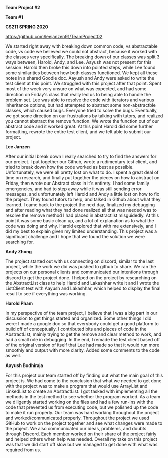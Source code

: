 **Team Project #2**

**Team #1**

**CS211 SPRING 2020**

https://github.com/leejanzen91/TeamProject02


We started right away with breaking down common code, vs abstractable code, vs code we believed we could not abstract, because it worked with the classes very specifically. The breaking down of our classes was split 3 ways between, Harold, Andy, and Lee. Aayush was not present for this session. Harold then broke this down into pointed steps, while Lee found some similarities between how both classes functioned. We kept all these notes in a shared Goodle doc. Aayush and Andy were asked to write the test client at this point. We struggled with this project after that point. Spent most of the week very unsure on what was expected, and had some direction on Friday's class that really led us to being able to handle the problem set. Lee was able to resolve the code with iterators and various inheritance options, but had attempted to abstract some non-abstractble classes, which caused bugs. Everyone tried to solve the bugs. Eventually, we got some direction on our frustrations by talking with tutors, and realized you cannot abstract the remove function. We wrote the function out of our abstract code and it worked great. At this point Harold did some further formatting, rewrote the entire test client, and we felt able to submit our project.

**Lee Janzen**

After our initial break down I really searched to try to find the answers for our project. I put together our Github, wrote a rudimentary test client, and tried to break down how the code worked as best as possible. Unfortunately, we were all pretty lost on what to do. I spent a great deal of time on research, and finally put together the pieces on how to abstract on Friday, then wrote our Abstract class in it's entirety. I had some family emergencies, and had to step away while it was still sending error messages, and unfortunately left Harold and Andy a little lost on how to fix the project. They found tutors to help, and talked in Github about what they learned. I came back to the project the next day, finalized my debugging and after reading what they had done realized all that was needed was to resolve the remove method I had placed in abstractlist misguidedly. At this point it was some basic clean up, and a lot of explanation as to what the code was doing and why. Harold explored that with me extensively, and I did my best to explain given my limited understanding. This project was a significant challenge and I hope that we found the solution we were searching for.


**Andy Zhong**

The project started out with us connecting on discord, similar to the last project, while the work we did was pushed to github to share. We ran the projects on our personal clients and communicated our intentions through discord to get the project done. I helped on the project by researching on the AbstractList class to help Harold and Lakashhar write it and I wrote the ListClient test with Aayush and Lakashhar, which helped to display the final result to see if everything was working.

**Harold Pham**

In my perspective of the team project, I believe that I was a big part in our discussion to get things started and organized. 
Some other things I did were: I made a google doc so that everybody could get a good platform to build off of conceptually. I contributed bits and pieces of code in the AbstractList, mainly trying to get the remove and clear method to work, 
and had a small role in debugging. In the end, I remade the test client based off of the original
version of itself that Lee had made so that it would run more smoothly and output with more clarity. 
Added some comments to the code as well.


**Aayush Budhiraja**

For this project our team started off by finding out what the main goal of this project is. We had come to the conclusion that what we needed to get done with the project was to make a program that would use ArrayList and LinkedList to create an AbstractList. I got tasked with implementing all the methods in the test method to see whether the program worked. As a team we diligently started working on the files and had a few run-ins with the code that prevented us from executing code, but we polished up the code to make it run properly. Our team was hard working throughout the project and worked/communicated properly. Throughout the project we used GitHub to work on the project together and see what changes were made to the project. We also communicated our ideas, problems, and doubts through Discord. Each member worked on their share of the project fairly and helped others when help was needed. Overall my take on this project was that we did start off slow but we managed to get done with what was required from us.
